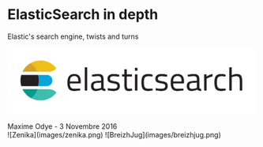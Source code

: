 # ElasticSearch in depth
<div class="subtitle" >
    <div>Elastic's search engine, twists and turns</div>
</div>

![ElasticSearch](images/elasticsearch.png)
<div class="author" >
    <div>Maxime Odye - 3 Novembre 2016</div>
	![Zenika](images/zenika.png)
	![BreizhJug](images/breizhjug.png)
</div>